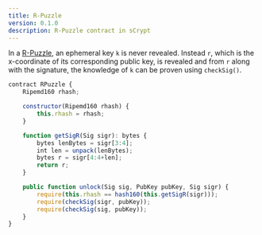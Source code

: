 ```yaml
---
title: R-Puzzle
version: 0.1.0
description: R-Puzzle contract in sCrypt
---
```


In a [R-Puzzle](https://wiki.bitcoinsv.io/index.php/R-Puzzles), an ephemeral key `k` is never revealed. Instead `r`, which is the x-coordinate of its corresponding public key, is revealed and from `r` along with the signature, the knowledge of `k` can be proven using `checkSig()`.

```javascript
contract RPuzzle {
    Ripemd160 rhash;

    constructor(Ripemd160 rhash) {
        this.rhash = rhash;
    }

    function getSigR(Sig sigr): bytes {
        bytes lenBytes = sigr[3:4];
        int len = unpack(lenBytes);
        bytes r = sigr[4:4+len];
        return r;
    }

    public function unlock(Sig sig, PubKey pubKey, Sig sigr) {
        require(this.rhash == hash160(this.getSigR(sigr)));
        require(checkSig(sigr, pubKey));
        require(checkSig(sig, pubKey));
    }
}
```


